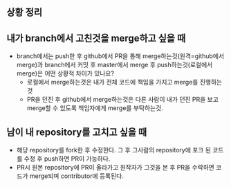 ## 상황 정리

## 내가 branch에서 고친것을 merge하고 싶을 때

* branch에서는 push한 후 github에서 PR을 통해 merge하는것(원격=github에서 merge)과 branch에서 커밋 후 master에서 merge 후 push하는것(로컬에서 merge)은 어떤 상황적 차이가 있나요?
  * 로컬에서 merge하는것은 내가 전체 코드에 책임을 가지고 merge를 진행하는것
  * PR을 던진 후 github에서 merge하는것은 다른 사람이 내가 던진 PR을 보고 merge할 수 있도록 책임자에게 merge를 부탁하는것.

## 남이 내 repository를 고치고 싶을 때

* 해당 repository를 fork한 후 수정한다. 그 후 그사람의 repository에 포크 된 코드를 수정 후 push하면 PR이 가능하다.
* PR시 원본 repository에 PR이 올라가고 원작자가 그것을 본 후 PR을 수락하면 코드가 merge되며 contributor에 등록된다.